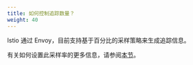 ```yaml
---
title: 如何控制追踪数量？
weight: 40
---
```

Istio 通过 Envoy，目前支持基于百分比的采样策略来生成追踪信息。

有关如何设置此采样率的更多信息，请参阅[本节](/zh/docs/tasks/telemetry/distributed-tracing/overview/#trace-sampling)。
